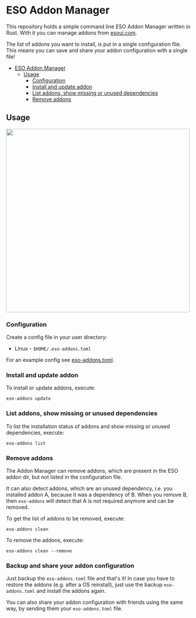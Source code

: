 # ESO Addon Manager

This repository holds a simple command line ESO Addon Manager written in Rust. With it you can manage addons from [esoui.com](https://www.esoui.com/).

The list of addons you want to install, is put in a single configuration file. This means you can save and share your addon configuration with a single file!

- [ESO Addon Manager](#eso-addon-manager)
  - [Usage](#usage)
    - [Configuration](#configuration)
    - [Install and update addon](#install-and-update-addon)
    - [List addons, show missing or unused dependencies](#list-addons-show-missing-or-unused-dependencies)
    - [Remove addons](#remove-addons)

## Usage

<a href="https://asciinema.org/a/381564" target="_blank"><img height="500px" src="https://asciinema.org/a/381564.svg" /></a>


### Configuration

Create a config file in your user directory:
- Linux - `$HOME/.eso-addons.toml`

For an example config see [eso-addons.toml](./eso-addons.toml).

### Install and update addon

To install or update addons, execute:
```
eso-addons update
```

### List addons, show missing or unused dependencies

To list the installation status of addons and show missing or unused dependencies, execute:
```
eso-addons list
```

### Remove addons

The Addon Manager can remove addons, which are present in the ESO addon dir, but not listed in the configuration file.

It can also detect addons, which are an unused dependency, i.e. you installed addon A, because it was a dependency of B. When you remove B, then `eso-addons` will detect that A is not required anymore and can be removed.

To get the list of addons to be removed, execute:
```
eso-addons clean
```

To remove the addons, execute:
```
eso-addons clean --remove
```

### Backup and share your addon configuration

Just backup the `eso-addons.toml` file and that's it! In case you have to restore the addons (e.g. after a OS reinstall), just use the backup `eso-addons.toml` and install the addons again.

You can also share your addon configuration with friends using the same way, by sending them your `eso-addons.toml` file.
